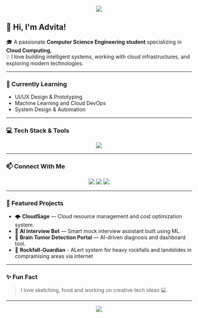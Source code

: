 <!-- HEADER BANNER -->
<p align="center">
  <img src="https://capsule-render.vercel.app/api?type=waving&color=gradient&height=200&section=header&text=Advita%20Singh&fontSize=50&fontAlignY=35&desc=AI%20%7C%20Cloud%20%7C%20UI%2FUX%20Enthusiast&descAlignY=55&animation=twinkling" />
</p>

## 👋 Hi, I'm Advita!

🎓 A passionate **Computer Science Engineering student** specializing in **Cloud Computing**,  
💡 I love building intelligent systems, working with cloud infrastructures, and exploring modern technologies.  

---

### 🌱 Currently Learning
- UI/UX Design & Prototyping  
- Machine Learning and Cloud DevOps  
- System Design & Automation  

---

### 💻 Tech Stack & Tools

<p align="center">
  <img src="https://skillicons.dev/icons?i=python,java,html,css,js,react,nodejs,express,mysql,mongodb,git,github,aws,linux,figma,xd,vscode,postman,docker,kubernetes" />
</p>

---

### 📫 Connect With Me

<p align="center">
  <a href="mailto:advitasingh.car@gmail.com"><img src="https://img.shields.io/badge/Gmail-D14836?style=for-the-badge&logo=gmail&logoColor=white" /></a>
  <a href="https://www.linkedin.com/in/advita6/"><img src="https://img.shields.io/badge/LinkedIn-0077B5?style=for-the-badge&logo=linkedin&logoColor=white" /></a>
  <a href="https://github.com/advita6"><img src="https://img.shields.io/badge/GitHub-100000?style=for-the-badge&logo=github&logoColor=white" /></a>
</p>

---

### 🚀 Featured Projects

- 🌩 **CloudSage** — Cloud resource management and cost optimization system.  
- 🧠 **AI Interview Bot** — Smart mock interview assistant built using ML.  
- 🧬 **Brain Tumor Detection Portal** — AI-driven diagnosis and dashboard tool.
- 🚀 **Rockfall-Guardian** - ALert system for heavy rockfalls and landslides in compramising areas via internet

---

### ✨ Fun Fact
> I love sketching, food and working on creative tech ideas 💻.

---

<p align="center">
  <img src="https://capsule-render.vercel.app/api?type=waving&color=gradient&height=100&section=footer"/>
</p>


<!--
**advita6/advita6** is a ✨ _special_ ✨ repository because its `README.md` (this file) appears on your GitHub profile.

Here are some ideas to get you started:

- 🔭 I’m currently working on ...
- 🌱 I’m currently learning ...
- 👯 I’m looking to collaborate on ...
- 🤔 I’m looking for help with ...
- 💬 Ask me about ...
- 📫 How to reach me: ...
- 😄 Pronouns: ...
- ⚡ Fun fact: ...
-->
